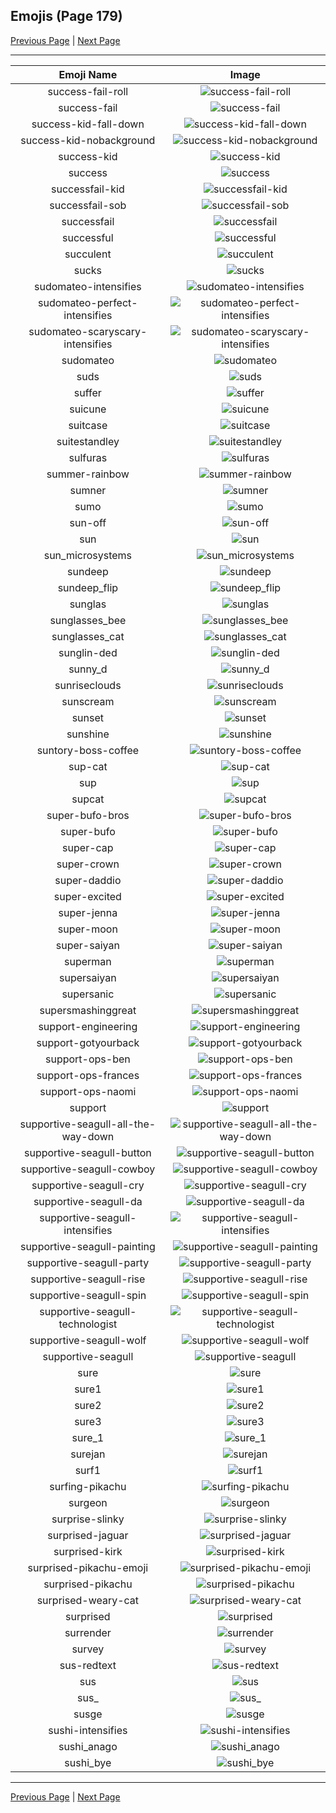 
## Emojis (Page 179)

[Previous Page](/docs/hc/page-s-0178.md)
  | [Next Page](/docs/hc/page-s-0180.md)

<hr />

|Emoji Name|Image|
| :-: | :-: |
|success-fail-roll| ![success-fail-roll](/emojis/hc/success-fail-roll.gif)|
|success-fail| ![success-fail](/emojis/hc/success-fail.png)|
|success-kid-fall-down| ![success-kid-fall-down](/emojis/hc/success-kid-fall-down.gif)|
|success-kid-nobackground| ![success-kid-nobackground](/emojis/hc/success-kid-nobackground.png)|
|success-kid| ![success-kid](/emojis/hc/success-kid.png)|
|success| ![success](/emojis/hc/success.png)|
|successfail-kid| ![successfail-kid](/emojis/hc/successfail-kid.gif)|
|successfail-sob| ![successfail-sob](/emojis/hc/successfail-sob.png)|
|successfail| ![successfail](/emojis/hc/successfail.png)|
|successful| ![successful](/emojis/hc/successful.png)|
|succulent| ![succulent](/emojis/hc/succulent.jpg)|
|sucks| ![sucks](/emojis/hc/sucks.png)|
|sudomateo-intensifies| ![sudomateo-intensifies](/emojis/hc/sudomateo-intensifies.gif)|
|sudomateo-perfect-intensifies| ![sudomateo-perfect-intensifies](/emojis/hc/sudomateo-perfect-intensifies.gif)|
|sudomateo-scaryscary-intensifies| ![sudomateo-scaryscary-intensifies](/emojis/hc/sudomateo-scaryscary-intensifies.gif)|
|sudomateo| ![sudomateo](/emojis/hc/sudomateo.png)|
|suds| ![suds](/emojis/hc/suds.jpg)|
|suffer| ![suffer](/emojis/hc/suffer.jpg)|
|suicune| ![suicune](/emojis/hc/suicune.gif)|
|suitcase| ![suitcase](/emojis/hc/suitcase.png)|
|suitestandley| ![suitestandley](/emojis/hc/suitestandley.png)|
|sulfuras| ![sulfuras](/emojis/hc/sulfuras.png)|
|summer-rainbow| ![summer-rainbow](/emojis/hc/summer-rainbow.png)|
|sumner| ![sumner](/emojis/hc/sumner.png)|
|sumo| ![sumo](/emojis/hc/sumo.png)|
|sun-off| ![sun-off](/emojis/hc/sun-off.png)|
|sun| ![sun](/emojis/hc/sun.png)|
|sun_microsystems| ![sun_microsystems](/emojis/hc/sun_microsystems.png)|
|sundeep| ![sundeep](/emojis/hc/sundeep.png)|
|sundeep_flip| ![sundeep_flip](/emojis/hc/sundeep_flip.gif)|
|sunglas| ![sunglas](/emojis/hc/sunglas.png)|
|sunglasses_bee| ![sunglasses_bee](/emojis/hc/sunglasses_bee.png)|
|sunglasses_cat| ![sunglasses_cat](/emojis/hc/sunglasses_cat.png)|
|sunglin-ded| ![sunglin-ded](/emojis/hc/sunglin-ded.gif)|
|sunny_d| ![sunny_d](/emojis/hc/sunny_d.png)|
|sunriseclouds| ![sunriseclouds](/emojis/hc/sunriseclouds.png)|
|sunscream| ![sunscream](/emojis/hc/sunscream.png)|
|sunset| ![sunset](/emojis/hc/sunset.gif)|
|sunshine| ![sunshine](/emojis/hc/sunshine.gif)|
|suntory-boss-coffee| ![suntory-boss-coffee](/emojis/hc/suntory-boss-coffee.png)|
|sup-cat| ![sup-cat](/emojis/hc/sup-cat.jpg)|
|sup| ![sup](/emojis/hc/sup.png)|
|supcat| ![supcat](/emojis/hc/supcat.gif)|
|super-bufo-bros| ![super-bufo-bros](/emojis/hc/super-bufo-bros.png)|
|super-bufo| ![super-bufo](/emojis/hc/super-bufo.png)|
|super-cap| ![super-cap](/emojis/hc/super-cap.png)|
|super-crown| ![super-crown](/emojis/hc/super-crown.png)|
|super-daddio| ![super-daddio](/emojis/hc/super-daddio.png)|
|super-excited| ![super-excited](/emojis/hc/super-excited.png)|
|super-jenna| ![super-jenna](/emojis/hc/super-jenna.jpg)|
|super-moon| ![super-moon](/emojis/hc/super-moon.png)|
|super-saiyan| ![super-saiyan](/emojis/hc/super-saiyan.gif)|
|superman| ![superman](/emojis/hc/superman.jpg)|
|supersaiyan| ![supersaiyan](/emojis/hc/supersaiyan.gif)|
|supersanic| ![supersanic](/emojis/hc/supersanic.gif)|
|supersmashinggreat| ![supersmashinggreat](/emojis/hc/supersmashinggreat.gif)|
|support-engineering| ![support-engineering](/emojis/hc/support-engineering.gif)|
|support-gotyourback| ![support-gotyourback](/emojis/hc/support-gotyourback.png)|
|support-ops-ben| ![support-ops-ben](/emojis/hc/support-ops-ben.jpg)|
|support-ops-frances| ![support-ops-frances](/emojis/hc/support-ops-frances.jpg)|
|support-ops-naomi| ![support-ops-naomi](/emojis/hc/support-ops-naomi.jpg)|
|support| ![support](/emojis/hc/support.png)|
|supportive-seagull-all-the-way-down| ![supportive-seagull-all-the-way-down](/emojis/hc/supportive-seagull-all-the-way-down.gif)|
|supportive-seagull-button| ![supportive-seagull-button](/emojis/hc/supportive-seagull-button.png)|
|supportive-seagull-cowboy| ![supportive-seagull-cowboy](/emojis/hc/supportive-seagull-cowboy.png)|
|supportive-seagull-cry| ![supportive-seagull-cry](/emojis/hc/supportive-seagull-cry.png)|
|supportive-seagull-da| ![supportive-seagull-da](/emojis/hc/supportive-seagull-da.png)|
|supportive-seagull-intensifies| ![supportive-seagull-intensifies](/emojis/hc/supportive-seagull-intensifies.gif)|
|supportive-seagull-painting| ![supportive-seagull-painting](/emojis/hc/supportive-seagull-painting.png)|
|supportive-seagull-party| ![supportive-seagull-party](/emojis/hc/supportive-seagull-party.gif)|
|supportive-seagull-rise| ![supportive-seagull-rise](/emojis/hc/supportive-seagull-rise.gif)|
|supportive-seagull-spin| ![supportive-seagull-spin](/emojis/hc/supportive-seagull-spin.gif)|
|supportive-seagull-technologist| ![supportive-seagull-technologist](/emojis/hc/supportive-seagull-technologist.png)|
|supportive-seagull-wolf| ![supportive-seagull-wolf](/emojis/hc/supportive-seagull-wolf.png)|
|supportive-seagull| ![supportive-seagull](/emojis/hc/supportive-seagull.png)|
|sure| ![sure](/emojis/hc/sure.png)|
|sure1| ![sure1](/emojis/hc/sure1.png)|
|sure2| ![sure2](/emojis/hc/sure2.gif)|
|sure3| ![sure3](/emojis/hc/sure3.png)|
|sure_1| ![sure_1](/emojis/hc/sure_1.png)|
|surejan| ![surejan](/emojis/hc/surejan.jpg)|
|surf1| ![surf1](/emojis/hc/surf1.png)|
|surfing-pikachu| ![surfing-pikachu](/emojis/hc/surfing-pikachu.gif)|
|surgeon| ![surgeon](/emojis/hc/surgeon.png)|
|surprise-slinky| ![surprise-slinky](/emojis/hc/surprise-slinky.png)|
|surprised-jaguar| ![surprised-jaguar](/emojis/hc/surprised-jaguar.png)|
|surprised-kirk| ![surprised-kirk](/emojis/hc/surprised-kirk.gif)|
|surprised-pikachu-emoji| ![surprised-pikachu-emoji](/emojis/hc/surprised-pikachu-emoji.png)|
|surprised-pikachu| ![surprised-pikachu](/emojis/hc/surprised-pikachu.png)|
|surprised-weary-cat| ![surprised-weary-cat](/emojis/hc/surprised-weary-cat.gif)|
|surprised| ![surprised](/emojis/hc/surprised.gif)|
|surrender| ![surrender](/emojis/hc/surrender.gif)|
|survey| ![survey](/emojis/hc/survey.png)|
|sus-redtext| ![sus-redtext](/emojis/hc/sus-redtext.png)|
|sus| ![sus](/emojis/hc/sus.jpg)|
|sus_| ![sus_](/emojis/hc/sus_.png)|
|susge| ![susge](/emojis/hc/susge.png)|
|sushi-intensifies| ![sushi-intensifies](/emojis/hc/sushi-intensifies.gif)|
|sushi_anago| ![sushi_anago](/emojis/hc/sushi_anago.png)|
|sushi_bye| ![sushi_bye](/emojis/hc/sushi_bye.png)|

<hr/>

[Previous Page](/docs/hc/page-s-0178.md)
  | [Next Page](/docs/hc/page-s-0180.md)